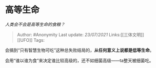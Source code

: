 # 高等生命
*人类会不会是高等生命的食粮？*

> Author: #Anonymity
> Last update: *23/07/2021*
> Links:[[三体文明]] [[UFO]]
> Tags:

会搞到“只有智慧生物可吃”这种总失败结局的，**从任何意义上说都是低等生命**。

会用“谁以谁为食”来决定谁比较高级的，还不如细菌高级——ta整天被细菌吃。

